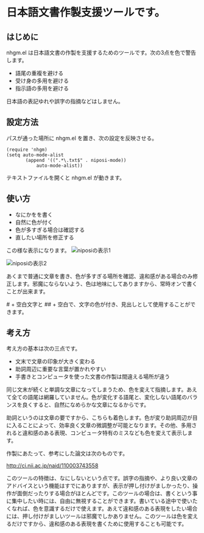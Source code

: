 # 日本語文書作製支援ツールです。

## はじめに

nhgm.el は日本語文書の作製を支援するためのツールです。次の3点を色で警告します。

- 語尾の重複を避ける
- 受け身の多用を避ける
- 指示語の多用を避ける

日本語の表記ゆれや誤字の指摘などはしません。

## 設定方法

パスが通った場所に nhgm.el を置き、次の設定を反映させる。
```
(require 'nhgm)
(setq auto-mode-alist
       (append '((".*\.txt$" . niposi-mode))
           auto-mode-alist))
```
テキストファイルを開くと nhgm.el が動きます。

## 使い方

+ なにかをを書く
+ 自然に色が付く
+ 色が多すぎる場合は確認する
+ 直したい場所を修正する

この様な表示になります。
![niposiの表示1](http://bmimg.nicovideo.jp/image/ch2559888/86943/b3906ab04ba20092fd6a2b6c4b749d802f139dd0.png)

![niposiの表示2](http://bmimg.nicovideo.jp/image/ch2559888/86942/38896452ea152cc62d104553b6b1a248cd3782c1.png)

あくまで普通に文章を書き、色が多すぎる場所を確認、違和感がある場合のみ修正します。邪魔にならないよう、色は地味にしてありますから、常時オンで書くことが出来ます。

\# + 空白文字と \#\# + 空白で、文字の色が付き、見出しとして使用することができます。

## 考え方

考え方の基本は次の三点です。

- 文末で文章の印象が大きく変わる
- 助詞周辺に重要な言葉が置かれやすい
- 手書きとコンピュータを使った文書の作製は間違える場所が違う

同じ文末が続くと単調な文章になってしまうため、色を変えて指摘します。あえて全ての語尾は網羅していません。色が変化する語尾と、変化しない語尾のバランスを良くすると、自然になめらかな文章になるからです。

助詞というのは文章の要ですから、こちらも着色します。色が変り助詞周辺が目に入ることによって、効率良く文章の微調整が可能となります。その他、多用されると違和感のある表現、コンピュータ特有のミスなども色を変えて表示します。

作製にあたって、参考にした論文は次のものです。

http://ci.nii.ac.jp/naid/110003743558

このツールの特徴は、なにしないという点です。誤字の指摘や、より良い文章のアドバイスという機能はすでにありますが、表示が押し付けがましかったり、操作が面倒だったりする場合がほとんどです。このツールの場合は、書くという事に集中したい時には、自由に無視することができます。書いている途中で使いたくなれば、色を意識するだけで使えます。あえて違和感のある表現をしたい場合には、押し付けがましいツールは邪魔でしかありません。このツールは色を変えるだけですから、違和感のある表現を書くために使用することも可能です。
